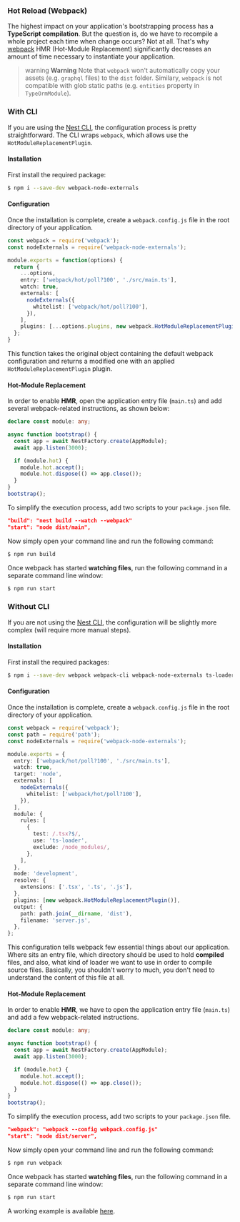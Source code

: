 ### Hot Reload (Webpack)

The highest impact on your application's bootstrapping process has a **TypeScript compilation**. But the question is, do we have to recompile a whole project each time when change occurs? Not at all. That's why [webpack](https://github.com/webpack/webpack) HMR (Hot-Module Replacement) significantly decreases an amount of time necessary to instantiate your application.

> warning **Warning** Note that `webpack` won't automatically copy your assets (e.g. `graphql` files) to the `dist` folder. Similary, `webpack` is not compatible with glob static paths (e.g. `entities` property in `TypeOrmModule`).

### With CLI

If you are using the [Nest CLI](http://localhost:4200/cli/overview), the configuration process is pretty straightforward. The CLI wraps `webpack`, which allows use the `HotModuleReplacementPlugin`.

#### Installation

First install the required package:

```bash
$ npm i --save-dev webpack-node-externals
```

#### Configuration

Once the installation is complete, create a `webpack.config.js` file in the root directory of your application.

```typescript
const webpack = require('webpack');
const nodeExternals = require('webpack-node-externals');

module.exports = function(options) {
  return {
    ...options,
    entry: ['webpack/hot/poll?100', './src/main.ts'],
    watch: true,
    externals: [
      nodeExternals({
        whitelist: ['webpack/hot/poll?100'],
      }),
    ],
    plugins: [...options.plugins, new webpack.HotModuleReplacementPlugin()],
  };
}
```

This function takes the original object containing the default webpack configuration and returns a modified one with an applied `HotModuleReplacementPlugin` plugin.

#### Hot-Module Replacement

In order to enable **HMR**, open the application entry file (`main.ts`) and add several webpack-related instructions, as shown below:

```typescript
declare const module: any;

async function bootstrap() {
  const app = await NestFactory.create(AppModule);
  await app.listen(3000);

  if (module.hot) {
    module.hot.accept();
    module.hot.dispose(() => app.close());
  }
}
bootstrap();
```

To simplify the execution process, add two scripts to your `package.json` file.

```json
"build": "nest build --watch --webpack"
"start": "node dist/main",
```

Now simply open your command line and run the following command:

```bash
$ npm run build
```

Once webpack has started **watching files**, run the following command in a separate command line window:

```bash
$ npm run start
```

### Without CLI

If you are not using the [Nest CLI](http://localhost:4200/cli/overview), the configuration will be slightly more complex (will require more manual steps).

#### Installation

First install the required packages:

```bash
$ npm i --save-dev webpack webpack-cli webpack-node-externals ts-loader
```

#### Configuration

Once the installation is complete, create a `webpack.config.js` file in the root directory of your application.

```typescript
const webpack = require('webpack');
const path = require('path');
const nodeExternals = require('webpack-node-externals');

module.exports = {
  entry: ['webpack/hot/poll?100', './src/main.ts'],
  watch: true,
  target: 'node',
  externals: [
    nodeExternals({
      whitelist: ['webpack/hot/poll?100'],
    }),
  ],
  module: {
    rules: [
      {
        test: /.tsx?$/,
        use: 'ts-loader',
        exclude: /node_modules/,
      },
    ],
  },
  mode: 'development',
  resolve: {
    extensions: ['.tsx', '.ts', '.js'],
  },
  plugins: [new webpack.HotModuleReplacementPlugin()],
  output: {
    path: path.join(__dirname, 'dist'),
    filename: 'server.js',
  },
};
```

This configuration tells webpack few essential things about our application. Where sits an entry file, which directory should be used to hold **compiled** files, and also, what kind of loader we want to use in order to compile source files. Basically, you shouldn't worry to much, you don't need to understand the content of this file at all.

#### Hot-Module Replacement

In order to enable **HMR**, we have to open the application entry file (`main.ts`) and add a few webpack-related instructions.

```typescript
declare const module: any;

async function bootstrap() {
  const app = await NestFactory.create(AppModule);
  await app.listen(3000);

  if (module.hot) {
    module.hot.accept();
    module.hot.dispose(() => app.close());
  }
}
bootstrap();
```

To simplify the execution process, add two scripts to your `package.json` file.

```json
"webpack": "webpack --config webpack.config.js"
"start": "node dist/server",
```

Now simply open your command line and run the following command:

```bash
$ npm run webpack
```

Once webpack has started **watching files**, run the following command in a separate command line window:

```bash
$ npm run start
```

A working example is available [here](https://github.com/nestjs/nest/tree/master/sample/08-webpack).
